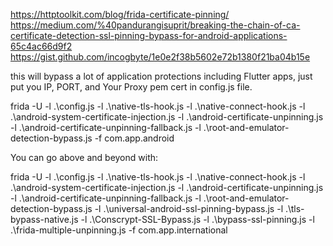 https://httptoolkit.com/blog/frida-certificate-pinning/
https://medium.com/%40pandurangisuprit/breaking-the-chain-of-ca-certificate-detection-ssl-pinning-bypass-for-android-applications-65c4ac66d9f2
https://gist.github.com/incogbyte/1e0e2f38b5602e72b1380f21ba04b15e

this will bypass a lot of application protections including Flutter apps, just put you IP, PORT, and Your Proxy pem cert in config.js file.

frida -U  -l .\config.js -l .\native-tls-hook.js -l .\native-connect-hook.js -l .\android-system-certificate-injection.js  -l .\android-certificate-unpinning.js -l .\android-certificate-unpinning-fallback.js -l .\root-and-emulator-detection-bypass.js -f com.app.android

You can go above and beyond with:

frida -U  -l .\config.js -l .\native-tls-hook.js -l .\native-connect-hook.js -l .\android-system-certificate-injection.js  -l .\android-certificate-unpinning.js -l .\android-certificate-unpinning-fallback.js -l .\root-and-emulator-detection-bypass.js -l .\universal-android-ssl-pinning-bypass.js -l .\tls-bypass-native.js -l .\Conscrypt-SSL-Bypass.js -l .\bypass-ssl-pinning.js -l .\frida-multiple-unpinning.js -f com.app.international
